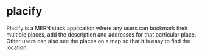 # placify

Placify is a MERN stack application where any users can bookmark their multiple places, add the description and addresses for that particular place. Other users can also see the places on a map so that it is easy to find the location.
